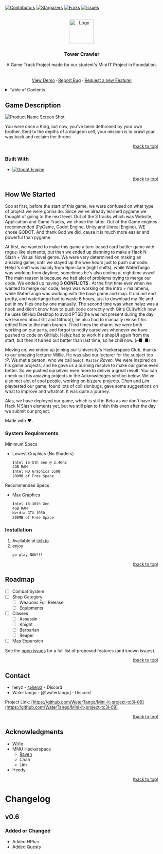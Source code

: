 <a id="Tower Crawler"></a>
<!-- PROJECT SHIELDS -->
  [![Contributors][contributors-shield]][contributors-url]
  [![Stargazers][stars-shield]][stars-url]
  [![Forks][forks-shield]][forks-url]
  [![Issues][issues-shield]][issues-url]


<!-- PROJECT LOGO -->
<br />
<div align="center">
  <a href="https://github.com/WaterTango/Mini-it-project-tc3l-09">
    <img src="https://img.itch.zone/aW1nLzE3ODk2NzcwLnBuZw==/original/5ubgiC.png" alt="Logo" width="80" height="80">
  </a>

<h3 align="center">Tower Crawler</h3>

  <p align="center">
    A Game Track Project made for our student's Mini IT Project in Foundation.
    <br />
    <br />
    <br />
    <a href="https://github.com/WaterTango/Mini-it-project-tc3l-09">View Demo</a>
    ·
    <a href="https://github.com/WaterTango/Mini-it-project-tc3l-09/issues/new?labels=bug&template=bug-report---.md">Report Bug</a>
    ·
    <a href="https://github.com/WaterTango/Mini-it-project-tc3l-09/issues/new?labels=enhancement&template=feature-request---.md">Request a new Feature!</a>
  </p>
</div>



<!-- TABLE OF CONTENTS -->
<details>
  <summary>Table of Contents</summary>
  <ol>
    <li>
      <a href="#about-the-project">About The Project</a>
      <ul>
        <a href="#built-with">Built With</a>
        Godot Engine 4.3
      </ul>
    </li>
    <li>
      <a href="#getting-started">Getting Started</a>
      <ul>
        <li><a href="#prerequisites">Prerequisites</a></li>
        Minimum
          Intel i5-5th Gen @ 2.4Ghz
          4GB Ram
          Intel HD Graphics 5500
        <li><a href="#installation">Installation</a></li>
      </ul>
    </li>
    <li><a href="#roadmap">Roadmap</a></li>
    <li><a href="#contact">Contact</a></li>
    <li><a href="#acknowledgments">Acknowledgments</a></li>
  </ol>
</details>



<!-- ABOUT THE PROJECT -->
## Game Description

[![Product Name Screen Shot][product-screenshot]](https://img.itch.zone/aW1nLzE3ODk2OTIzLnBuZw==/original/7VOyHK.png)

You were once a King, but now, you've been dethroned by your own brother. Sent to the depths of a dungeon cell, your mission is to crawl your way back and reclaim the throne.


<p align="right">(<a href="#readme-top">back to top</a>)</p>



### Built With

* [![Godot Engine][GodotEngine.org]][Godot-url]

<p align="right">(<a href="#readme-top">back to top</a>)</p>



<!-- GETTING STARTED -->
## How We Started

Soo at first, before the start of this game, we were confused on what type of project we were gonna do. Since we've already learned pygame we thought of going to the next level. Out of the 3 tracks which was Website, Application and Game Tracks, we chose the latter. Out of the Game engines recommended (PyGame, Godot Engine, Unity and Unreal Engine). WE chose GODOT. And thank God we did, cause it is much more easier and powerful than pygame.

At first, we wanted to make this game a turn-based card battler game with rogue-like elements, but then we ended up planning to make a Hack N Slash + Visual Novel genre. We were very determined on making an amazing game, until we stayed up the wee hours just to push our code. Helyz's shift was mainly from 9pm-4am (night shifts), while WaterTango was working from daytime, sometimes he's also coding at nighttime aswell. The main reason is because we had alot of problems trying to merge our code. We ended up having <b> 3 CONFLICTS </b>. At the first time ever when we wanted to merge our code, helyz was working on the intro + mainmenu, while WaterTango was working with the base game and map. It did not end pretty, and watertango had to waste 6 hours, just to download my file and put in my files one by one manually. The second time was when helyz was a noob and didn't know how to push code correctly with Git's CLI(which now he uses GitHub Desktop to avoid PTSD(he was not present during the day we learned about Git and Github)), he also had to manually reinsert his edited files to the main branch. Third times the charm, we were both working on our parts, and forgot to notify ourselves whenever we have pushed to code on GitHub. Helyz had to work his shopUI again from the start, but then it turned out better than last time, so he chill now. (⌐■_■)

Moving on, we ended up joining our University's Hackerspace Club, thanks to our amazing lecturer Willie. He was also our lecturer for the subject too :P. We met a person, who we call `Godot Master` *Raven*. We were inspired on his game projects, and he gave us a burning resolve to make our game even better. So we pushed ourselves even more to deliver a great result. You can check out his amazing projects in the Acknowledges section below. We've also met alot of cool people, working on bizzare projects. *Chan* and *Lim* playtested our game, found lots of collisionbugs, gave some suggestions on what to improve and whatnot. It was quite a journey.

Alas, we have deployed our game, which is still in Beta as we don't have the Hack N Slash elements yet, but we still plan to finish this even after the day we submit our project. 

Made with ❤️.

### System Requirements

Minimum Specs
* Lowest Graphics (No Shaders)
  ```sh
  Intel i5-5th Gen @ 2.4Ghz
  4GB RAM
  Intel HD Graphics 5500
  200MB of Free Space
  ```
Recommended Specs
* Max Graphics
  ```sh
  Intel i5-10th Gen
  4GB RAM
  Nvidia GTX 1050
  200MB of Free Space
### Installation

1. Available at [itch.io](https://helyz.itch.io/tower-crawler?secret=52fJEYi4RA5aYEAUXjSNTNYG8)
2. enjoy
   ```sh
   go play NOW!!!
   ```

<p align="right">(<a href="#readme-top">back to top</a>)</p>


<!-- ROADMAP -->
## Roadmap

- [ ] Combat System
- [ ] Shop Category
    - [ ] Weapons Full Release
    - [ ] Equipments
- [ ] Classes
    - [ ] Assassin
    - [ ] Knight
    - [ ] Barbarian
    - [ ] Reaper
- [ ] Map Expansion

See the [open issues](https://github.com/WaterTango/Mini-it-project-tc3l-09/issues) for a full list of proposed features (and known issues).

<p align="right">(<a href="#readme-top">back to top</a>)</p>



<!-- CONTACT -->
## Contact

* helyz - [@helyz](https://discord.gg/QbR25nfvDb) - Discord
* WaterTango - [@watertango] - Discord

Project Link: [https://github.com/WaterTango/Mini-it-project-tc3l-09](https://github.com/WaterTango/Mini-it-project-tc3l-09)

<p align="right">(<a href="#readme-top">back to top</a>)</p>



<!-- ACKNOWLEDGMENTS -->
## Acknowledgments

* Willie
* MMU Hackerspace
  * [Raven](https://thesquawkyraven.itch.io)
  * Chan
  * Lim
* Heedy

<p align="right">(<a href="#readme-top">back to top</a>)</p>



<!-- MARKDOWN LINKS & IMAGES -->
<!-- https://www.markdownguide.org/basic-syntax/#reference-style-links -->
[contributors-shield]: https://img.shields.io/github/contributors/WaterTango/Mini-it-project-tc3l-09.svg?style=for-the-badge
[contributors-url]: https://github.com/WaterTango/Mini-it-project-tc3l-09/graphs/contributors
[forks-shield]: https://img.shields.io/github/forks/WaterTango/Mini-it-project-tc3l-09.svg?style=for-the-badge
[forks-url]: https://github.com/WaterTango/Mini-it-project-tc3l-09/network/members
[stars-shield]: https://img.shields.io/github/stars/WaterTango/Mini-it-project-tc3l-09.svg?style=for-the-badge
[stars-url]: https://github.comWaterTango/Mini-it-project-tc3l-09/stargazers
[issues-shield]: https://img.shields.io/github/issues/WaterTango/Mini-it-project-tc3l-09.svg?style=for-the-badge
[issues-url]: https://github.com/WaterTango/Mini-it-project-tc3l-09/issues
[product-screenshot]: https://img.itch.zone/aW1nLzE3ODk2OTIzLnBuZw==/original/7VOyHK.png
[JQuery.com]: https://img.shields.io/badge/jQuery-0769AD?style=for-the-badge&logo=jquery&logoColor=white
[JQuery-url]: https://jquery.com 
[GodotEngine.org]: https://godotengine.org/assets/logo_dark.svg 
[Godot-url]: https://godotengine.org/ 
# Changelog

## v0.6

### Added or Changed
- Added HPbar
- Added Quests
